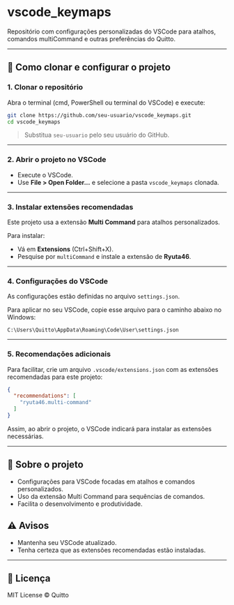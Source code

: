 # vscode_keymaps

Repositório com configurações personalizadas do VSCode para atalhos, comandos multiCommand e outras preferências do Quitto.

---

## 🚀 Como clonar e configurar o projeto

### 1. Clonar o repositório

Abra o terminal (cmd, PowerShell ou terminal do VSCode) e execute:

```bash
git clone https://github.com/seu-usuario/vscode_keymaps.git
cd vscode_keymaps
```

> Substitua `seu-usuario` pelo seu usuário do GitHub.

---

### 2. Abrir o projeto no VSCode

- Execute o VSCode.
- Use **File > Open Folder...** e selecione a pasta `vscode_keymaps` clonada.

---

### 3. Instalar extensões recomendadas

Este projeto usa a extensão **Multi Command** para atalhos personalizados.

Para instalar:

- Vá em **Extensions** (Ctrl+Shift+X).
- Pesquise por `multiCommand` e instale a extensão de **Ryuta46**.

---

### 4. Configurações do VSCode

As configurações estão definidas no arquivo `settings.json`.

Para aplicar no seu VSCode, copie esse arquivo para o caminho abaixo no Windows:

```
C:\Users\Quitto\AppData\Roaming\Code\User\settings.json
```

---

### 5. Recomendações adicionais

Para facilitar, crie um arquivo `.vscode/extensions.json` com as extensões recomendadas para este projeto:

```json
{
  "recommendations": [
    "ryuta46.multi-command"
  ]
}
```

Assim, ao abrir o projeto, o VSCode indicará para instalar as extensões necessárias.

---

## 📝 Sobre o projeto

- Configurações para VSCode focadas em atalhos e comandos personalizados.
- Uso da extensão Multi Command para sequências de comandos.
- Facilita o desenvolvimento e produtividade.


## ⚠️ Avisos

- Mantenha seu VSCode atualizado.
- Tenha certeza que as extensões recomendadas estão instaladas.

---

## 📜 Licença

MIT License © Quitto
